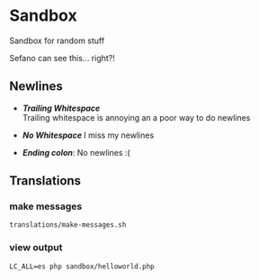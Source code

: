 # Sandbox

Sandbox for random stuff

Sefano can see this... right?!

## Newlines

* _**Trailing Whitespace**_   
  Trailing whitespace is annoying an a poor way to do newlines

* _**No Whitespace**_
  I miss my newlines

* _**Ending colon**_:
  No newlines :(


## Translations

### make messages

`translations/make-messages.sh`

### view output

`LC_ALL=es php sandbox/helloworld.php`
